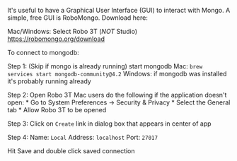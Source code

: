 It's useful to have a Graphical User Interface (GUI) to interact with Mongo. A simple, free GUI is RoboMongo. Download here:

Mac/Windows:
Select Robo 3T (*NOT* Studio)
https://robomongo.org/download

To connect to mongodb:

Step 1: (Skip if mongo is already running) start mongodb
Mac: `brew services start mongodb-community@4.2`
Windows: if mongodb was installed it's probably running already

Step 2: Open Robo 3T
Mac users do the following if the application doesn't open:
    * Go to
    System Preferences -> Security & Privacy
    * Select the General tab
    * Allow Robo 3T to be opened

Step 3: Click on `Create` link in dialog box that appears in center of app

Step 4: 
Name: `Local`
Address: `localhost`
Port: `27017`

Hit Save and double click saved connection
